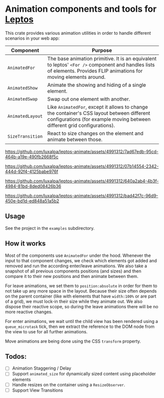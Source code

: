 # Animation components and tools for [Leptos](https://leptos.dev/)

This crate provides various animation utilities in order to handle different scenarios in your web app:

| Component        | Purpose                                                                                                                                                                |
|------------------|------------------------------------------------------------------------------------------------------------------------------------------------------------------------|
| `AnimatedFor`    | The base animation primitive. It is an equivalent to leptos' `<For />` component and handles lists of elements. Provides FLIP animations for moving elements around.   |
| `AnimatedShow`   | Animate the showing and hiding of a single element.                                                                                                                    |
| `AnimatedSwap`   | Swap out one element with another.                                                                                                                                     |
| `AnimatedLayout` | Like `AnimatedFor`, except it allows to change the container's CSS layout between different configurations (for example moving between different grid configurations). |
| `SizeTransition` | React to size changes on the element and animate between those.                                                                                                        |

https://github.com/luxalpa/leptos-animate/assets/4991312/7ad67edb-95cd-464b-a19e-490fb2668f5c

https://github.com/luxalpa/leptos-animate/assets/4991312/07b14554-2342-444d-92f4-4125babe976f

https://github.com/luxalpa/leptos-animate/assets/4991312/640a2ab4-4b3f-4984-81bd-8ded08426b36

https://github.com/luxalpa/leptos-animate/assets/4991312/bad42f7c-96d9-450e-bd1d-ed848a51a5b2

## Usage

See the project in the `examples` subdirectory.

## How it works

Most of the components use `AnimatedFor` under the hood. Whenever the input to that component
changes, we check which elements got added and removed and run the according enter/leave animations.
We also take a snapshot of all previous components positions (and sizes) and then compare it to
their new positions and then animate between them.

For leave animations, we set them to `position:absolute` in order for them to not take up any more
space in the layout. Because their size often depends on the parent container (like with elements
that have `width:100%` or are part of a grid), we must lock-in their size while they animate out.
We also dispose their reactive scope, so during the leave animations there will be no more reactive
changes.

For enter animations, we wait until the child view has been rendered using a `queue_microtask` tick,
then we extract the reference to the DOM node from the view to use for all further animations.

Move animations are being done using the CSS `transform` property.

## Todos:

- [ ] Animation Staggering / Delay
- [ ] Support `animated_size` for dynamically sized content using placeholder elements
- [ ] Handle resizes on the container using a `ResizeObserver`.
- [ ] Support View Transitions